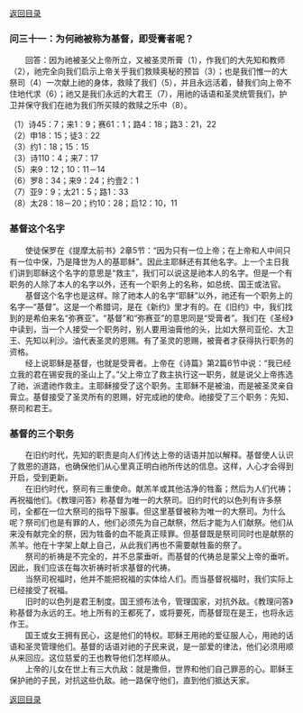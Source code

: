 [返回目录](000.md)
### 问三十一：为何祂被称为基督，即受膏者呢？
<p>
　　回答：因为祂被圣父上帝所立，又被圣灵所膏（1），作我们的大先知和教师（2），祂完全向我们启示上帝关乎我们救赎奥秘的预旨（3）；也是我们惟一的大祭司（4）一次献上祂的身体，救赎了我们（5），并且永远活着，替我们向上帝不住地代求（6）；祂又是我们永远的大君王（7），用祂的话语和圣灵统管我们，护卫并保守我们在祂为我们所买赎的救赎之乐中（8）。
</p>

（1）诗45：7；来1：9；赛61：1；路4：18；路3：21，22<br/>
（2）申18：15；徒3：22<br/>
（3）约1：18；15：15<br/>
（3）诗110：4；来7：17<br/>
（5）来9：12；10：11－14<br/>
（6）罗8：34；来9：24；约壹2：1<br/>
（7）亚9：9；太21：5；路1：33<br/>
（8）太28：18－20；约10：28；启12：10，11<br/>

### 基督这个名字
<p>
　　使徒保罗在《提摩太前书》2章5节：“因为只有一位上帝；在上帝和人中间只有一位中保，乃是降世为人的基耶稣”。因此主耶稣还有其他名字。上一个主日我们讲到耶稣这个名字的意思是“救主”，我们可以说这是祂本人的名字。但是一个有职务的人除了本人的名字以外，还有一个职务上的名称，如总统、国王或法官。<br/>
　　基督这个名字也是这样。除了祂本人的名字“耶稣”以外，祂还有一个职务上的名字—“基督”。这是一个希腊词，是在《新约》里才有的。在《旧约》中，我们找到的是希伯来名“弥赛亚”。“基督”和“弥赛亚”的意思同是“受膏者”。我们在《圣经》中读到，当一个人接受一个职务时，别人要用油膏他的头，比如大祭司亚伦、大卫王、先知以利沙。油代表圣灵的恩赐。有了圣灵的恩赐，被膏者才获得执行职务的资格。<br/>
　　经上说耶稣是基督，也就是受膏者。上帝在《诗篇》第2篇6节中说：“我已经立我的君在锡安我的圣山上了。”父上帝立了救主执行这一职务，就是说父上帝拣选了祂，派遣祂作救主。主耶稣接受了这个职务。主耶稣不是被油，而是被圣灵亲自膏立。基督接受了圣灵所有的恩赐，好完成祂的使命。祂接受了三个职务：先知、祭司和君王。
<p>

### 基督的三个职务
<p>
　　在旧约时代，先知的职责是向人们传达上帝的话语并加以解释。基督使人认识了救恩的道路，也确保他们从心里真正明白祂所传达的信息。这样，人心才会得到开启，受到更新。<br/>
　　在旧约时代，祭司有三重使命。献羔羊或其他洁净的牲畜；然后为人们代祷；再祝福他们。《教理问答》称基督为唯一的大祭司。旧约时代的以色列有许多祭司，全都在一位大祭司的指导下服事。但这里基督被称为唯一的大祭司。为什么呢？祭司们也是有罪的人，他们必须先为自己献祭，然后才能为人们献祭。他们从来没有献完全的祭，因为牲备的血不能真正赎罪。但基督既是祭司同时也是献祭的羔羊。他在十字架上献上自己，从此我们再也不需要献牲畜的祭了。<br/>
　　祭司的祈祷是不完全的，并不总蒙垂听。而基督的代祷总是蒙父上帝的垂听。因此，我们应该在每次祈祷时祈求基督的代祷。<br/>
　　当祭司祝福时，他并不能把祝福的实体给人们。而当基督祝福时，我们实际上已经接受了祝福。<br/>
　　旧时的以色列是君王制度。国王颁布法令，管理国家，对抗外敌。《教理问答》称基督为永远的王。地上所有的王都死了，或将要死，而基督现在是王，也将永远作王。<br/>
　　国王或女王拥有民心，这是他们的特权。耶稣王用祂的爱征服人心，用祂的话语和圣灵管理他们。基督的话语对祂的子民来说，是一部爱的律法，他们必须用顺从来回应。这位慈爱的王也教导他们怎样顺从。<br/>
　　上帝的儿女在世上有三大仇敌：就是撒但，世界和他们自己罪恶的心。耶稣王保护祂的子民，对抗这些仇敌。祂一路保守他们，直到他们抵达天家。
<p>

[返回目录](000.md)